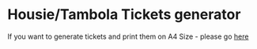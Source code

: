 # Housie/Tambola Tickets generator

If you want to generate tickets and print them on A4 Size - please go [here](https://ajeygore.in/housie_tambola_ticket/housie_generator.html)

